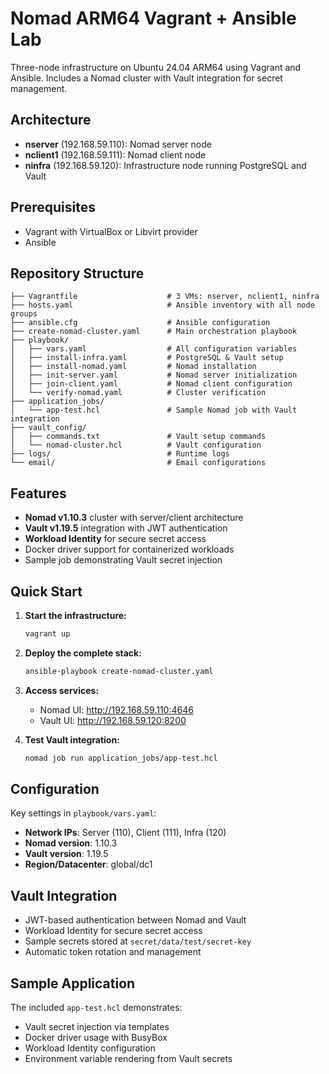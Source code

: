 # Nomad ARM64 Vagrant + Ansible Lab

Three-node infrastructure on Ubuntu 24.04 ARM64 using Vagrant and Ansible. Includes a Nomad cluster with Vault integration for secret management.

## Architecture
- **nserver** (192.168.59.110): Nomad server node
- **nclient1** (192.168.59.111): Nomad client node  
- **ninfra** (192.168.59.120): Infrastructure node running PostgreSQL and Vault

## Prerequisites
- Vagrant with VirtualBox or Libvirt provider
- Ansible

## Repository Structure
```
├── Vagrantfile                    # 3 VMs: nserver, nclient1, ninfra
├── hosts.yaml                     # Ansible inventory with all node groups
├── ansible.cfg                    # Ansible configuration
├── create-nomad-cluster.yaml      # Main orchestration playbook
├── playbook/
│   ├── vars.yaml                  # All configuration variables
│   ├── install-infra.yaml         # PostgreSQL & Vault setup
│   ├── install-nomad.yaml         # Nomad installation
│   ├── init-server.yaml           # Nomad server initialization
│   ├── join-client.yaml           # Nomad client configuration
│   └── verify-nomad.yaml          # Cluster verification
├── application_jobs/
│   └── app-test.hcl               # Sample Nomad job with Vault integration
├── vault_config/
│   ├── commands.txt               # Vault setup commands
│   └── nomad-cluster.hcl          # Vault configuration
├── logs/                          # Runtime logs
└── email/                         # Email configurations
```

## Features
- **Nomad v1.10.3** cluster with server/client architecture
- **Vault v1.19.5** integration with JWT authentication
- **Workload Identity** for secure secret access
- Docker driver support for containerized workloads
- Sample job demonstrating Vault secret injection

## Quick Start
1. **Start the infrastructure:**
   ```bash
   vagrant up
   ```

2. **Deploy the complete stack:**
   ```bash
   ansible-playbook create-nomad-cluster.yaml
   ```

3. **Access services:**
   - Nomad UI: http://192.168.59.110:4646
   - Vault UI: http://192.168.59.120:8200

4. **Test Vault integration:**
   ```bash
   nomad job run application_jobs/app-test.hcl
   ```

## Configuration
Key settings in `playbook/vars.yaml`:
- **Network IPs**: Server (110), Client (111), Infra (120)
- **Nomad version**: 1.10.3
- **Vault version**: 1.19.5
- **Region/Datacenter**: global/dc1

## Vault Integration
- JWT-based authentication between Nomad and Vault
- Workload Identity for secure secret access
- Sample secrets stored at `secret/data/test/secret-key`
- Automatic token rotation and management

## Sample Application
The included `app-test.hcl` demonstrates:
- Vault secret injection via templates
- Docker driver usage with BusyBox
- Workload Identity configuration
- Environment variable rendering from Vault secrets 